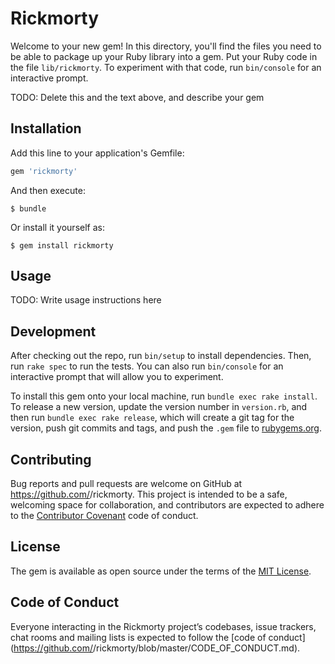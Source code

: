 # Rickmorty

Welcome to your new gem! In this directory, you'll find the files you need to be able to package up your Ruby library into a gem. Put your Ruby code in the file `lib/rickmorty`. To experiment with that code, run `bin/console` for an interactive prompt.

TODO: Delete this and the text above, and describe your gem

## Installation

Add this line to your application's Gemfile:

```ruby
gem 'rickmorty'
```

And then execute:

    $ bundle

Or install it yourself as:

    $ gem install rickmorty

## Usage

TODO: Write usage instructions here

## Development

After checking out the repo, run `bin/setup` to install dependencies. Then, run `rake spec` to run the tests. You can also run `bin/console` for an interactive prompt that will allow you to experiment.

To install this gem onto your local machine, run `bundle exec rake install`. To release a new version, update the version number in `version.rb`, and then run `bundle exec rake release`, which will create a git tag for the version, push git commits and tags, and push the `.gem` file to [rubygems.org](https://rubygems.org).

## Contributing

Bug reports and pull requests are welcome on GitHub at https://github.com/<github username>/rickmorty. This project is intended to be a safe, welcoming space for collaboration, and contributors are expected to adhere to the [Contributor Covenant](http://contributor-covenant.org) code of conduct.

## License

The gem is available as open source under the terms of the [MIT License](https://opensource.org/licenses/MIT).

## Code of Conduct

Everyone interacting in the Rickmorty project’s codebases, issue trackers, chat rooms and mailing lists is expected to follow the [code of conduct](https://github.com/<github username>/rickmorty/blob/master/CODE_OF_CONDUCT.md).

